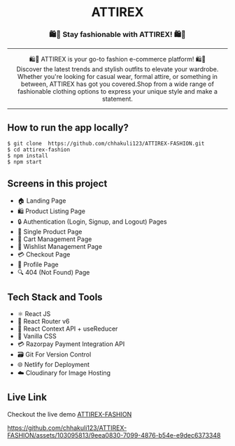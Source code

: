   <div align="center">
    <h1>ATTIREX</h1>
     <h3 >
      🛍️👗 Stay fashionable with ATTIREX! 🛍️👗
    </h3>
    <hr/>
    <div>
    <p >
      <span>  🛍️💃 ATTIREX is your go-to fashion e-commerce platform!   🛍️💃</span><br/>
      Discover the latest trends and stylish outfits to elevate your wardrobe. Whether you're looking for casual wear, formal attire, or something in between, ATTIREX has got you covered.Shop from a wide range of fashionable clothing options to express your unique style and make a statement.
    </p>
    </div>
  </div>


<hr/>
  
  <h2>How to run the app locally?</h2>


```
$ git clone  https://github.com/chhakuli123/ATTIREX-FASHION.git
$ cd attirex-fashion
$ npm install
$ npm start
```
<h2> Screens in this project</h2>

- 🏠 Landing Page
- 🛍️ Product Listing Page
- 🔒 Authentication (Login, Signup, and Logout) Pages
- 📄 Single Product Page
- 🛒 Cart Management Page
- 💭 Wishlist Management Page
- 💳 Checkout Page
- 👤 Profile Page
- 🔍 404 (Not Found) Page

<h2> Tech Stack and Tools</h2>

- ⚛️ React JS
- 🚦 React Router v6
- 🔄 React Context API + useReducer
- 🎨 Vanilla CSS 
- 💳 Razorpay Payment Integration API
- 🗃️ Git For Version Control
- 🌐 Netlify for Deployment
- ☁️ Cloudinary for Image Hosting

## Live Link
Checkout the live demo [ATTIREX-FASHION](https://attirex-fashion.netlify.app/)


https://github.com/chhakuli123/ATTIREX-FASHION/assets/103095813/9eea0830-7099-4876-b54e-e9dec6373348




